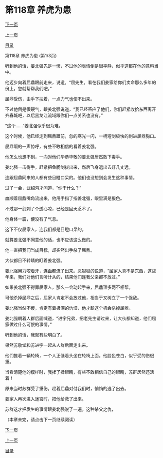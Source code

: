 <h1>第118章   养虎为患</h1>
            <div><p><a href="./0352_%E7%AC%AC118%E7%AB%A0_%E5%85%BB%E8%99%8E%E4%B8%BA%E6%82%A3.md">下一页</a></p><p><a href="./0350_%E7%AC%AC117%E7%AB%A0_%E6%BF%80%E5%B0%86%E6%B3%95.md">上一页</a></p><p><a href="../">目录</a></p></div>
            <div><p>第118章   养虎为患 (第1/3页)</p><p>听到他的话，姜北强先是一愣，不过他的表情倒是很平静，似乎这都在他的意料当中。</p><p>他迈步向着屈鼎跟前走来，说道，“屈先生，看在我们姜家给你们卖命那么多年的份上，您就帮帮我们吧。”</p><p>屈鼎受伤，由手下扶着，一点力气也使不出来。</p><p>不过他倒是很硬气，跟姜北强说道，“我已经答应了他们，你们赶紧收拾东西离开齐春城吧，以后黑龙江流域跟你们一点关系也没有。”</p><p>“这个……”姜北强似乎很为难。</p><p>这个时候，他已经走到屈鼎跟前，忽的寒光一闪，一柄短剑极快的刺进屈鼎胸口。</p><p>屈鼎啊的一声惊呼，有些不敢相信的看着姜北强。</p><p>他怎么也想不到，一向对他们毕恭毕敬的姜北强居然敢下毒手。</p><p>姜北强一击得手，赶紧把鱼肠剑拔出来，然后飞身退出去好几丈远。</p><p>连跟屈鼎同来的人都有些目瞪口呆的。他们也没想到会发生这种事情。</p><p>过了一会，武绍鸿才问道，“你干什么？”</p><p>血顺着屈鼎嘴角流出来，他用手指了指姜北强，眼里满是狠色。</p><p>不过那一剑刺了个透心凉，已经是回天乏术了。</p><p>他身体一震，便没有了气息。</p><p>这下不仅屈家人，连我们都是目瞪口呆的。</p><p>就算姜北强不同意他的话，也不应该这么做的。</p><p>他一直把我们当成目标，却突然出手杀了屈鼎。</p><p>大伙都目不转睛的盯着姜北强。</p><p>姜北强用力咬着牙，连血都流了出来。恶狠狠的说道，“屈家人真不是东西，这些年来，我们对他们言听计从的，结果他们连我父亲都不放过。”</p><p>如果姜北强不得罪屈家人，那么一会动起手来，屈鼎顶多两不相帮。</p><p>可他杀掉屈鼎之后，屈家人肯定不会放过他，相当于又树立了一个强敌。</p><p>姜北强当然不傻，肯定有着极深的仇恨，他才趁这个机会杀掉屈鼎。</p><p>姜北强朝着人群后面喊道，“进宇兄弟，把老先生请过来，让大伙都知道，他们屈家做过什么可恨的事情。”</p><p>听到他的话，我就有些明白了。</p><p>果然苏敬堂和苏进宇一起从人群后面走出来。</p><p>他们推着一辆轮椅，一个人正低着头坐在轮椅上面。他脸色苍白，似乎受的伤很重。</p><p>当看清楚他的模样时，我揉了揉眼睛，有些不敢相信自己的眼睛，苏群居然还活着！</p><p>原来当时苏群受了重伤，趁着屈鼎对付我们时，悄悄的逃了出去。</p><p>姜家人再次进入迷宫时，把他给救了出来。</p><p>苏群这才把发生的事情跟姜北强说了一遍。这种杀父之仇，</p><p>（本章未完，请点击下一页继续阅读）</p></div>
            <div><p><a href="./0352_%E7%AC%AC118%E7%AB%A0_%E5%85%BB%E8%99%8E%E4%B8%BA%E6%82%A3.md">下一页</a></p><p><a href="./0350_%E7%AC%AC117%E7%AB%A0_%E6%BF%80%E5%B0%86%E6%B3%95.md">上一页</a></p><p><a href="../">目录</a></p></div>